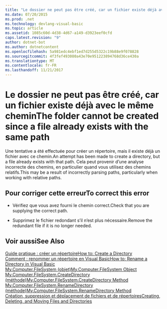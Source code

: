```yaml
---
title: "Le dossier ne peut pas être créé, car un fichier existe déjà avec le même chemin"
ms.date: 07/20/2015
ms.prod: .net
ms.technology: devlang-visual-basic
ms.topic: article
ms.assetid: 1085c60d-4d38-4d67-a149-d3923eef0cfd
caps.latest.revision: "9"
author: dotnet-bot
ms.author: dotnetcontent
ms.openlocfilehash: 5a981edc4ebf1ed7d255d5322c19b88e9f078828
ms.sourcegitcommit: 4f3fef493080a43e70e951223894768d36ce430a
ms.translationtype: MT
ms.contentlocale: fr-FR
ms.lasthandoff: 11/21/2017
---
```

# <a name="the-folder-cannot-be-created-since-a-file-already-exists-with-the-same-path"></a><span data-ttu-id="e224a-102">Le dossier ne peut pas être créé, car un fichier existe déjà avec le même chemin</span><span class="sxs-lookup"><span data-stu-id="e224a-102">The folder cannot be created since a file already exists with the same path</span></span>
<span data-ttu-id="e224a-103">Une tentative a été effectuée pour créer un répertoire, mais il existe déjà un fichier avec ce chemin.</span><span class="sxs-lookup"><span data-stu-id="e224a-103">An attempt has been made to create a directory, but a file already exists with that path.</span></span> <span data-ttu-id="e224a-104">Cela peut provenir d’une analyse incorrecte des chemins, en particulier quand vous utilisez des chemins relatifs.</span><span class="sxs-lookup"><span data-stu-id="e224a-104">This may be a result of incorrectly parsing paths, particularly when working with relative paths.</span></span>  
  
## <a name="to-correct-this-error"></a><span data-ttu-id="e224a-105">Pour corriger cette erreur</span><span class="sxs-lookup"><span data-stu-id="e224a-105">To correct this error</span></span>  
  
-   <span data-ttu-id="e224a-106">Vérifiez que vous avez fourni le chemin correct.</span><span class="sxs-lookup"><span data-stu-id="e224a-106">Check that you are supplying the correct path.</span></span>  
  
-   <span data-ttu-id="e224a-107">Supprimez le fichier redondant s’il n’est plus nécessaire.</span><span class="sxs-lookup"><span data-stu-id="e224a-107">Remove the redundant file if it is no longer needed.</span></span>  
  
## <a name="see-also"></a><span data-ttu-id="e224a-108">Voir aussi</span><span class="sxs-lookup"><span data-stu-id="e224a-108">See Also</span></span>  
 [<span data-ttu-id="e224a-109">Guide pratique : créer un répertoire</span><span class="sxs-lookup"><span data-stu-id="e224a-109">How to: Create a Directory</span></span>](../../visual-basic/developing-apps/programming/drives-directories-files/how-to-create-a-directory.md)  
 [<span data-ttu-id="e224a-110">Comment : renommer un répertoire en Visual Basic</span><span class="sxs-lookup"><span data-stu-id="e224a-110">How to: Rename a Directory in Visual Basic</span></span>](http://msdn.microsoft.com/en-us/780c7afc-a03c-4b01-865a-510fe331b1cc)  
 [<span data-ttu-id="e224a-111">My.Computer.FileSystem (objet)</span><span class="sxs-lookup"><span data-stu-id="e224a-111">My.Computer.FileSystem Object</span></span>](../../visual-basic/language-reference/objects/my-computer-filesystem-object.md)  
 [<span data-ttu-id="e224a-112">My.Computer.FileSystem.CreateDirectory (méthode)</span><span class="sxs-lookup"><span data-stu-id="e224a-112">My.Computer.FileSystem.CreateDirectory Method</span></span>](http://msdn.microsoft.com/en-us/2c1688d2-a60c-4e68-9a1a-4006917b28e1)  
 [<span data-ttu-id="e224a-113">My.Computer.FileSystem.RenameDirectory (méthode)</span><span class="sxs-lookup"><span data-stu-id="e224a-113">My.Computer.FileSystem.RenameDirectory Method</span></span>](http://msdn.microsoft.com/en-us/14700cb3-9d29-46e2-af8d-61970d7e251b)  
 [<span data-ttu-id="e224a-114">Création, suppression et déplacement de fichiers et de répertoires</span><span class="sxs-lookup"><span data-stu-id="e224a-114">Creating, Deleting, and Moving Files and Directories</span></span>](../../visual-basic/developing-apps/programming/drives-directories-files/creating-deleting-and-moving-files-and-directories.md)
